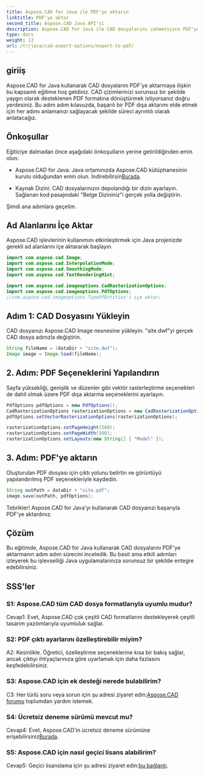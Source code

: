 ```yaml
---
title: Aspose.CAD for Java ile PDF'ye aktarın
linktitle: PDF'ye aktar
second_title: Aspose.CAD Java API'si
description: Aspose.CAD for Java ile CAD dosyalarını zahmetsizce PDF'ye nasıl aktaracağınızı öğrenin. Sorunsuz entegrasyon için adım adım kılavuzumuzu izleyin.
type: docs
weight: 13
url: /tr/java/cad-export-options/export-to-pdf/
---
```

## giriiş

Aspose.CAD for Java kullanarak CAD dosyalarını PDF'ye aktarmaya ilişkin bu kapsamlı eğitime hoş geldiniz. CAD çizimlerinizi sorunsuz bir şekilde yaygın olarak desteklenen PDF formatına dönüştürmek istiyorsanız doğru yerdesiniz. Bu adım adım kılavuzda, başarılı bir PDF dışa aktarımı elde etmek için her adımı anlamanızı sağlayacak şekilde süreci ayrıntılı olarak anlatacağız.

## Önkoşullar

Eğiticiye dalmadan önce aşağıdaki önkoşulların yerine getirildiğinden emin olun:

-  Aspose.CAD for Java: Java ortamınızda Aspose.CAD kütüphanesinin kurulu olduğundan emin olun. İndirebilirsin[Burada](https://releases.aspose.com/cad/java/).

- Kaynak Dizini: CAD dosyalarınızın depolandığı bir dizin ayarlayın. Sağlanan kod pasajındaki "Belge Dizininiz"i gerçek yolla değiştirin.

Şimdi ana adımlara geçelim.

## Ad Alanlarını İçe Aktar

Aspose.CAD işlevlerinin kullanımını etkinleştirmek için Java projenizde gerekli ad alanlarını içe aktararak başlayın.

```java
import com.aspose.cad.Image;
import com.aspose.cad.InterpolationMode;
import com.aspose.cad.SmoothingMode;
import com.aspose.cad.TextRenderingHint;

import com.aspose.cad.imageoptions.CadRasterizationOptions;
import com.aspose.cad.imageoptions.PdfOptions;
//com.aspose.cad.imageoptions.TypeOfEntities'i içe aktar;
```

## Adım 1: CAD Dosyasını Yükleyin

CAD dosyanızı Aspose.CAD Image nesnesine yükleyin. "site.dwf"yi gerçek CAD dosya adınızla değiştirin.

```java
String fileName = (dataDir + "site.dwf");
Image image = Image.load(fileName);
```

## 2. Adım: PDF Seçeneklerini Yapılandırın

Sayfa yüksekliği, genişlik ve düzenler gibi vektör rasterleştirme seçenekleri de dahil olmak üzere PDF dışa aktarma seçeneklerini ayarlayın.

```java
PdfOptions pdfOptions = new PdfOptions();
CadRasterizationOptions rasterizationOptions = new CadRasterizationOptions();
pdfOptions.setVectorRasterizationOptions(rasterizationOptions);

rasterizationOptions.setPageHeight(500);
rasterizationOptions.setPageWidth(500);
rasterizationOptions.setLayouts(new String[] { "Model" });
```

## 3. Adım: PDF'ye aktarın

Oluşturulan PDF dosyası için çıktı yolunu belirtin ve görüntüyü yapılandırılmış PDF seçenekleriyle kaydedin.

```java
String outPath = dataDir + "site.pdf";
image.save(outPath, pdfOptions);
```

Tebrikler! Aspose.CAD for Java'yı kullanarak CAD dosyanızı başarıyla PDF'ye aktardınız.

## Çözüm

Bu eğitimde, Aspose.CAD for Java kullanarak CAD dosyalarını PDF'ye aktarmanın adım adım sürecini inceledik. Bu basit ama etkili adımları izleyerek bu işlevselliği Java uygulamalarınıza sorunsuz bir şekilde entegre edebilirsiniz.

## SSS'ler

### S1: Aspose.CAD tüm CAD dosya formatlarıyla uyumlu mudur?

Cevap1: Evet, Aspose.CAD çok çeşitli CAD formatlarını destekleyerek çeşitli tasarım yazılımlarıyla uyumluluk sağlar.

### S2: PDF çıktı ayarlarını özelleştirebilir miyim?

A2: Kesinlikle. Öğretici, özelleştirme seçeneklerine kısa bir bakış sağlar, ancak çıktıyı ihtiyaçlarınıza göre uyarlamak için daha fazlasını keşfedebilirsiniz.

### S3: Aspose.CAD için ek desteği nerede bulabilirim?

 C3: Her türlü soru veya sorun için şu adresi ziyaret edin:[Aspose.CAD forumu](https://forum.aspose.com/c/cad/19) toplumdan yardım istemek.

### S4: Ücretsiz deneme sürümü mevcut mu?

 Cevap4: Evet, Aspose.CAD'in ücretsiz deneme sürümüne erişebilirsiniz[Burada](https://releases.aspose.com/).

### S5: Aspose.CAD için nasıl geçici lisans alabilirim?

 Cevap5: Geçici lisanslama için şu adresi ziyaret edin:[bu bağlantı](https://purchase.aspose.com/temporary-license/).